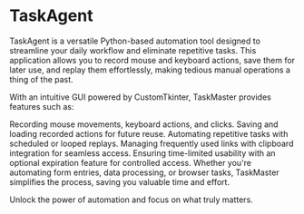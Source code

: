 # TaskAgent
TaskAgent is a versatile Python-based automation tool designed to streamline your daily workflow and eliminate repetitive tasks. This application allows you to record mouse and keyboard actions, save them for later use, and replay them effortlessly, making tedious manual operations a thing of the past.

With an intuitive GUI powered by CustomTkinter, TaskMaster provides features such as:

Recording mouse movements, keyboard actions, and clicks.
Saving and loading recorded actions for future reuse.
Automating repetitive tasks with scheduled or looped replays.
Managing frequently used links with clipboard integration for seamless access.
Ensuring time-limited usability with an optional expiration feature for controlled access.
Whether you're automating form entries, data processing, or browser tasks, TaskMaster simplifies the process, saving you valuable time and effort.

Unlock the power of automation and focus on what truly matters.
